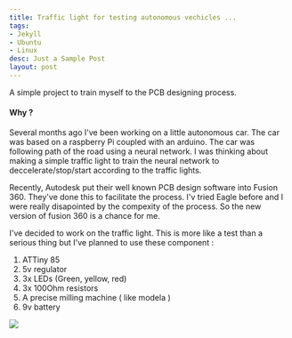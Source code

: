 ```yaml
---
title: Traffic light for testing autonomous vechicles ...
tags:
- Jekyll
- Ubuntu
- Linux
desc: Just a Sample Post
layout: post
---
```

A simple project to train myself to the PCB designing process.

<!-- more -->
#### Why ?
Several months ago I've been working on a little autonomous car.
The car was based on a raspberry Pi coupled with an arduino.
The car was following path of the road using a neural network. I was thinking about making a simple traffic light to train the neural network to deccelerate/stop/start according to the traffic lights.

Recently, Autodesk put their well known PCB design software into Fusion 360. They've done this to facilitate the process. I'v tried Eagle before and I were really disapointed by the compexity of the process. So the new version of fusion 360 is a chance for me. 

I've decided to work on the traffic light. This is more like a test than a serious thing but I've planned to use these component : 

1. ATTiny 85
2. 5v regulator
3. 3x LEDs (Green, yellow, red)
4. 3x 100Ohm resistors
5. A precise milling machine ( like modela )
6. 9v battery

<img src="{{site.baseurl}}/assets\img\17-02-shematic.JPG">


